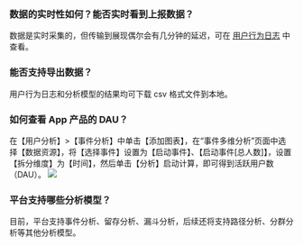 
### 数据的实时性如何？能否实时看到上报数据？
数据是实时采集的，但传输到展现偶尔会有几分钟的延迟，可在 [用户行为日志](https://growing.tencent.com/k38qnsyg9w/analysis/source_list) 中查看。

### 能否支持导出数据？
用户行为日志和分析模型的结果均可下载 csv 格式文件到本地。

### 如何查看 App 产品的 DAU？
在【用户分析】>【事件分析】中单击【添加图表】，在“事件多维分析”页面中选择【数据资源】，将【选择事件】设置为【启动事件】、【启动事件[总人数]】，设置【拆分维度】为【时间】，然后单击【分析】启动计算，即可得到活跃用户数（DAU）。
![](https://main.qcloudimg.com/raw/e71674288c0afb74ca239d5f839f0c7f.png)

### 平台支持哪些分析模型？
目前，平台支持事件分析、留存分析、漏斗分析，后续还将支持路径分析、分群分析等其他分析模型。
